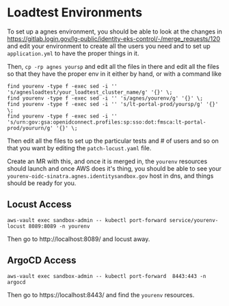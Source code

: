 # Loadtest Environments

To set up a agnes environment, you should be able to look at the changes in
https://gitlab.login.gov/lg-public/identity-eks-control/-/merge_requests/120 and
edit your environment to create all the users you need and to set up `application.yml`
to have the proper things in it.

Then, `cp -rp agnes yoursp` and edit all the files in there and edit all the files
so that they have the proper env in it either by hand, or with a command like
```
find yourenv -type f -exec sed -i '' 's/agnesloadtest/your_loadtest_cluster_name/g' '{}' \;
find yourenv -type f -exec sed -i '' 's/agnes/yourenv/g' '{}' \;
find yourenv -type f -exec sed -i '' 's/lt-portal-prod/yoursp/g' '{}' \;
find yourenv -type f -exec sed -i '' 's/urn:gov:gsa:openidconnect.profiles:sp:sso:dot:fmsca:lt-portal-prod/yoururn/g' '{}' \;
```

Then edit all the files to set up the particular tests and # of users and so on that
you want by editing the `patch-locust.yaml` file.

Create an MR with this, and once it is merged in, the `yourenv` resources should
launch and once AWS does it's thing, you should be able to see your
`yourenv-oidc-sinatra.agnes.identitysandbox.gov` host in dns, and things should
be ready for you.

## Locust Access

```
aws-vault exec sandbox-admin -- kubectl port-forward service/yourenv-locust 8089:8089 -n yourenv
```

Then go to http://localhost:8089/ and locust away.

## ArgoCD Access

```
aws-vault exec sandbox-admin -- kubectl port-forward  8443:443 -n argocd
```

Then go to https://localhost:8443/ and find the `yourenv` resources.

